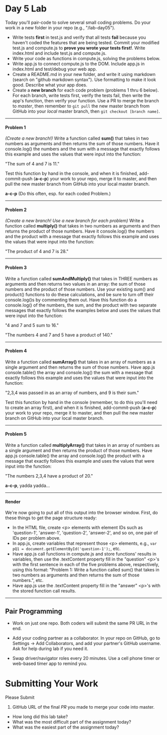 # Day 5 Lab

Today you'll pair-code to solve several small coding problems. Do your work in a new folder in your repo (e.g., "/lab-day05").

* Write tests **first** in test.js and verify that all tests **fail** because you haven't coded the features that are being tested. Commit your modified test.js and compute.js to **prove you wrote your tests first!**. Write index.html and include test.js and compute.js.
* Write your code as functions in compute.js, solving the problems below.
* Write app.js to connect compute.js to the DOM. Include app.js in index.html and test/debug your web app.
* Create a README.md in your new folder, and write it using markdown (search on "github markdown syntax"). Use formatting to make it look good. Describe what your app does.
* Create a **new branch** for each code problem (problems 1 thru 6 below). For each branch, write tests first, verify the tests fail, then write the app's function, then verify your function. Use a PR to merge the branch to *master*, then remember to `git pull` the new master branch from GitHub into your *local* master branch, then `git checkout [branch name]`.

---
#### Problem 1
*(Create a new branch!)* Write a function called **sum()** that takes in two numbers as arguments and then returns the sum of those numbers. Have it console.log() the numbers and the sum with a message that exactly follows this example and uses the values that were input into the function:

"The sum of 4 and 7 is 11."

Test this function by hand in the console, and when it is finished, add-commit-push (**a-c-p**) your work to your repo, merge it to master, and then pull the new master branch from GitHub into your local master branch.

**a-c-p** (Do this often, esp. for each coded Problem.)

---
#### Problem 2
*(Create a new branch! Use a new branch for each problem)* Write a function called **multiply()** that takes in two numbers as arguments and then returns the product of those numbers. Have it console.log() the numbers and the product with a message that exactly follows this example and uses the values that were input into the function:

"The product of 4 and 7 is 28."

---
#### Problem 3
Write a function called **sumAndMultiply()** that takes in THREE numbers as arguments and then returns two values in an array: the sum of those numbers and the product of those numbers. Use your existing sum() and product() functions to do these calculations, and be sure to turn off their console.log()s by commenting them out. Have this function do a console.log() of the numbers, the sum, and the product with two separate messages that exactly follows the examples below and uses the values that were input into the function:

"4 and 7 and 5 sum to 16."

"The numbers 4 and 7 and 5 have a product of 140."

---
#### Problem 4
Write a function called **sumArray()** that takes in an array of numbers as a single argument and then returns the sum of those numbers. Have app.js console.table() the array and console.log() the sum with a message that exactly follows this example and uses the values that were input into the function:

"2,3,4 was passed in as an array of numbers, and 9 is their sum."

Test this function by hand in the console (remember, to do this you'll need to create an array first), and when it is finished, add-commit-push (**a-c-p**) your work to your repo, merge it to master, and then pull the new master branch on GitHub into your local master branch.

---
#### Problem 5
Write a function called **multiplyArray()** that takes in an array of numbers as a single argument and then returns the product of those numbers. Have app.js console.table() the array and console.log() the product with a message that exactly follows this example and uses the values that were input into the function:

"The numbers 2,3,4 have a product of 20."

**a-c-p**, yadda yadda...

---
#### Render
We're now going to put all of this output into the browser window. First, do these things to get the page structure ready:

* In the HTML file, create \<p> elements with element IDs such as 'question-1', 'answer-1', 'question-2', 'answer-2', and so on, one pair of IDs per problem above.
* In app.js, create variables that represent those \<p> elements, e.g., `var pQ1 = document.getElementById('question-1');`, etc.
* Have app.js call functions in compute.js and store functions' results in variables, then use the .textContent property fill in the "question" \<p>'s with the first sentence in each of the five problems above, respectively, using this format: "Problem 1: Write a function called sum() that takes in two numbers as arguments and then returns the sum of those numbers.", etc.
* Have app.js use the .textContent property fill in the "answer" \<p>'s with the stored function call results.

---
## Pair Programming
- Work on just one repo. Both coders will submit the same PR URL in the end.

- Add your coding partner as a collaborator. In your repo on GitHub, go to Settings -> Add Collaborators, and add your partner's GitHub username. Ask for help during lab if you need it.

- Swap driver/navigator roles every 20 minutes. Use a cell phone timer or web-based timer app to remind you.

# Submitting Your Work

Please Submit

1. GitHub URL of the final *PR* you made to merge your code into master.
- How long did this lab take?
- What was the most difficult part of the assignment today?
- What was the easiest part of the assignment today?
